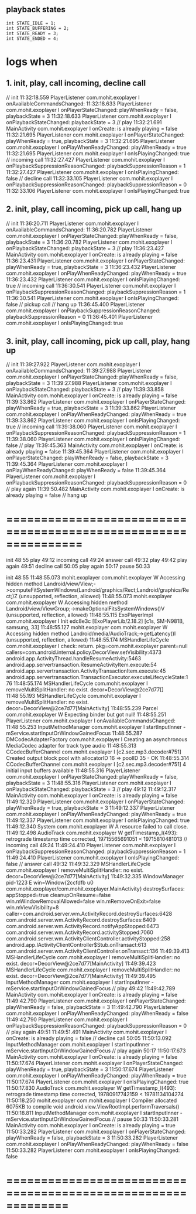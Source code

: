 ## playback states
    int STATE_IDLE = 1;
    int STATE_BUFFERING = 2;
    int STATE_READY = 3;
    int STATE_ENDED = 4;


# logs when
## 1. init, play, call incoming, decline call
// init
11:32:18.559 PlayerListener        com.mohit.exoplayer           I  onAvailableCommandsChanged:
11:32:18.633 PlayerListener        com.mohit.exoplayer           I  onPlayerStateChanged: playWhenReady = false, playbackState = 3
11:32:18.633 PlayerListener        com.mohit.exoplayer           I  onPlaybackStateChanged: playbackState = 3
// play
11:32:21.691 MainActivity          com.mohit.exoplayer           I  onCreate: is already playing = false
11:32:21.695 PlayerListener        com.mohit.exoplayer           I  onPlayerStateChanged: playWhenReady = true, playbackState = 3
11:32:21.695 PlayerListener        com.mohit.exoplayer           I  onPlayWhenReadyChanged: playWhenReady = true
11:32:21.695 PlayerListener        com.mohit.exoplayer           I  onIsPlayingChanged: true
// incoming call
11:32:27.427 PlayerListener        com.mohit.exoplayer           I  onPlaybackSuppressionReasonChanged: playbackSuppressionReason = 1
11:32:27.427 PlayerListener        com.mohit.exoplayer           I  onIsPlayingChanged: false
// decline call
11:32:33.105 PlayerListener        com.mohit.exoplayer           I  onPlaybackSuppressionReasonChanged: playbackSuppressionReason = 0
11:32:33.106 PlayerListener        com.mohit.exoplayer           I  onIsPlayingChanged: true

## 2. init, play, call incoming, pick up call, hang up
// init
11:36:20.711 PlayerListener        com.mohit.exoplayer           I  onAvailableCommandsChanged:
11:36:20.782 PlayerListener        com.mohit.exoplayer           I  onPlayerStateChanged: playWhenReady = false, playbackState = 3
11:36:20.782 PlayerListener        com.mohit.exoplayer           I  onPlaybackStateChanged: playbackState = 3
// play
11:36:23.427 MainActivity          com.mohit.exoplayer           I  onCreate: is already playing = false
11:36:23.431 PlayerListener        com.mohit.exoplayer           I  onPlayerStateChanged: playWhenReady = true, playbackState = 3
11:36:23.432 PlayerListener        com.mohit.exoplayer           I  onPlayWhenReadyChanged: playWhenReady = true
11:36:23.432 PlayerListener        com.mohit.exoplayer           I  onIsPlayingChanged: true
// incoming call
11:36:30.541 PlayerListener        com.mohit.exoplayer           I  onPlaybackSuppressionReasonChanged: playbackSuppressionReason = 1
11:36:30.541 PlayerListener        com.mohit.exoplayer           I  onIsPlayingChanged: false
// pickup call
// hang up
11:36:45.400 PlayerListener        com.mohit.exoplayer           I  onPlaybackSuppressionReasonChanged: playbackSuppressionReason = 0
11:36:45.401 PlayerListener        com.mohit.exoplayer           I  onIsPlayingChanged: true


## 3. init, play, call incoming, pick up call, play, hang up
// init
11:39:27.922 PlayerListener        com.mohit.exoplayer           I  onAvailableCommandsChanged:
11:39:27.988 PlayerListener        com.mohit.exoplayer           I  onPlayerStateChanged: playWhenReady = false, playbackState = 3
11:39:27.988 PlayerListener        com.mohit.exoplayer           I  onPlaybackStateChanged: playbackState = 3
// play
11:39:33.858 MainActivity          com.mohit.exoplayer           I  onCreate: is already playing = false
11:39:33.862 PlayerListener        com.mohit.exoplayer           I  onPlayerStateChanged: playWhenReady = true, playbackState = 3
11:39:33.862 PlayerListener        com.mohit.exoplayer           I  onPlayWhenReadyChanged: playWhenReady = true
11:39:33.862 PlayerListener        com.mohit.exoplayer           I  onIsPlayingChanged: true
// incoming call
11:39:38.060 PlayerListener        com.mohit.exoplayer           I  onPlaybackSuppressionReasonChanged: playbackSuppressionReason = 1
11:39:38.060 PlayerListener        com.mohit.exoplayer           I  onIsPlayingChanged: false
// play 
11:39:45.363 MainActivity          com.mohit.exoplayer           I  onCreate: is already playing = false
11:39:45.364 PlayerListener        com.mohit.exoplayer           I  onPlayerStateChanged: playWhenReady = false, playbackState = 3
11:39:45.364 PlayerListener        com.mohit.exoplayer           I  onPlayWhenReadyChanged: playWhenReady = false
11:39:45.364 PlayerListener        com.mohit.exoplayer           I  onPlaybackSuppressionReasonChanged: playbackSuppressionReason = 0
// play again
11:39:50.482 MainActivity          com.mohit.exoplayer           I  onCreate: is already playing = false
// hang up

# ===============================================================
init 48:55
play 49:12
incoming call 49:24
answer call 49:32
play 49:42
play again 49:51
decline call 50:05
play again 50:17
pause 50:33

init 48:55
11:48:55.073 mohit.exoplayer       com.mohit.exoplayer           W  Accessing hidden method Landroid/view/View;->computeFitSystemWindows(Landroid/graphics/Rect;Landroid/graphics/Rect;)Z (unsupported, reflection, allowed)
11:48:55.073 mohit.exoplayer       com.mohit.exoplayer           W  Accessing hidden method Landroid/view/ViewGroup;->makeOptionalFitsSystemWindows()V (unsupported, reflection, allowed)
11:48:55.115 ExoPlayerImpl         com.mohit.exoplayer           I  Init edc8e3c [ExoPlayerLib/2.18.2] [c1s, SM-N981B, samsung, 33]
11:48:55.127 mohit.exoplayer       com.mohit.exoplayer           W  Accessing hidden method Landroid/media/AudioTrack;->getLatency()I (unsupported, reflection, allowed)
11:48:55.174 MSHandlerLifeCycle    com.mohit.exoplayer           I  check: return. pkg=com.mohit.exoplayer parent=null callers=com.android.internal.policy.DecorView.setVisibility:4373 android.app.ActivityThread.handleResumeActivity:5463 android.app.servertransaction.ResumeActivityItem.execute:54 android.app.servertransaction.ActivityTransactionItem.execute:45 android.app.servertransaction.TransactionExecutor.executeLifecycleState:176
11:48:55.174 MSHandlerLifeCycle    com.mohit.exoplayer           I  removeMultiSplitHandler: no exist. decor=DecorView@2ce7d77[]
11:48:55.193 MSHandlerLifeCycle    com.mohit.exoplayer           I  removeMultiSplitHandler: no exist. decor=DecorView@2ce7d77[MainActivity]
11:48:55.239 Parcel                com.mohit.exoplayer           W  Expecting binder but got null!
11:48:55.251 PlayerListener        com.mohit.exoplayer           I  onAvailableCommandsChanged:
11:48:55.253 InputMethodManager    com.mohit.exoplayer           I  startInputInner - mService.startInputOrWindowGainedFocus
11:48:55.287 DMCodecAdapterFactory com.mohit.exoplayer           I  Creating an asynchronous MediaCodec adapter for track type audio
11:48:55.313 CCodecBufferChannel   com.mohit.exoplayer           I  [c2.sec.mp3.decoder#751] Created output block pool with allocatorID 16 => poolID 35 - OK
11:48:55.314 CCodecBufferChannel   com.mohit.exoplayer           I  [c2.sec.mp3.decoder#751] 4 initial input buffers available
11:48:55.316 PlayerListener        com.mohit.exoplayer           I  onPlayerStateChanged: playWhenReady = false, playbackState = 3
11:48:55.316 PlayerListener        com.mohit.exoplayer           I  onPlaybackStateChanged: playbackState = 3
// play 49:12
11:49:12.317 MainActivity          com.mohit.exoplayer           I  onCreate: is already playing = false
11:49:12.320 PlayerListener        com.mohit.exoplayer           I  onPlayerStateChanged: playWhenReady = true, playbackState = 3
11:49:12.337 PlayerListener        com.mohit.exoplayer           I  onPlayWhenReadyChanged: playWhenReady = true
11:49:12.337 PlayerListener        com.mohit.exoplayer           I  onIsPlayingChanged: true
11:49:12.340 System                com.mohit.exoplayer           W  A resource failed to call close.
11:49:12.498 AudioTrack            com.mohit.exoplayer           W  getTimestamp_l(493): retrograde timestamp time corrected, 19715565691051 < 19715810481013
// incoming call 49:24
11:49:24.410 PlayerListener        com.mohit.exoplayer           I  onPlaybackSuppressionReasonChanged: playbackSuppressionReason = 1
11:49:24.410 PlayerListener        com.mohit.exoplayer           I  onIsPlayingChanged: false
// answer call 49:32
11:49:32.329 MSHandlerLifeCycle    com.mohit.exoplayer           I  removeMultiSplitHandler: no exist. decor=DecorView@2ce7d77[MainActivity]
11:49:32.335 WindowManager         pid-1223                      E  win=Window{2ccfdfb u0 com.mohit.exoplayer/com.mohit.exoplayer.MainActivity} destroySurfaces: appStopped=true cleanupOnResume=false win.mWindowRemovalAllowed=false win.mRemoveOnExit=false win.mViewVisibility=8 caller=com.android.server.wm.ActivityRecord.destroySurfaces:6428 com.android.server.wm.ActivityRecord.destroySurfaces:6409 com.android.server.wm.ActivityRecord.notifyAppStopped:6473 com.android.server.wm.ActivityRecord.activityStopped:7060 com.android.server.wm.ActivityClientController.activityStopped:258 android.app.IActivityClientController$Stub.onTransact:613 com.android.server.wm.ActivityClientController.onTransact:136
11:49:39.413 MSHandlerLifeCycle    com.mohit.exoplayer           I  removeMultiSplitHandler: no exist. decor=DecorView@2ce7d77[MainActivity]
11:49:39.423 MSHandlerLifeCycle    com.mohit.exoplayer           I  removeMultiSplitHandler: no exist. decor=DecorView@2ce7d77[MainActivity]
11:49:39.495 InputMethodManager    com.mohit.exoplayer           I  startInputInner - mService.startInputOrWindowGainedFocus
// play 49:42
11:49:42.789 MainActivity          com.mohit.exoplayer           I  onCreate: is already playing = false
11:49:42.790 PlayerListener        com.mohit.exoplayer           I  onPlayerStateChanged: playWhenReady = false, playbackState = 3
11:49:42.790 PlayerListener        com.mohit.exoplayer           I  onPlayWhenReadyChanged: playWhenReady = false
11:49:42.790 PlayerListener        com.mohit.exoplayer           I  onPlaybackSuppressionReasonChanged: playbackSuppressionReason = 0
// play again 49:51
11:49:51.491 MainActivity          com.mohit.exoplayer           I  onCreate: is already playing = false
// decline call 50:05
11:50:13.092 InputMethodManager    com.mohit.exoplayer           I  startInputInner - mService.startInputOrWindowGainedFocus
// play again 50:17
11:50:17.673 MainActivity          com.mohit.exoplayer           I  onCreate: is already playing = false
11:50:17.674 PlayerListener        com.mohit.exoplayer           I  onPlayerStateChanged: playWhenReady = true, playbackState = 3
11:50:17.674 PlayerListener        com.mohit.exoplayer           I  onPlayWhenReadyChanged: playWhenReady = true
11:50:17.674 PlayerListener        com.mohit.exoplayer           I  onIsPlayingChanged: true
11:50:17.830 AudioTrack            com.mohit.exoplayer           W  getTimestamp_l(493): retrograde timestamp time corrected, 19780917742159 < 19781134104274
11:50:18.250 mohit.exoplayer       com.mohit.exoplayer           I  Compiler allocated 6075KB to compile void android.view.ViewRootImpl.performTraversals()
11:50:18.811 InputMethodManager    com.mohit.exoplayer           I  startInputInner - mService.startInputOrWindowGainedFocus
// pause 50:33
11:50:33.281 MainActivity          com.mohit.exoplayer           I  onCreate: is already playing = true
11:50:33.282 PlayerListener        com.mohit.exoplayer           I  onPlayerStateChanged: playWhenReady = false, playbackState = 3
11:50:33.282 PlayerListener        com.mohit.exoplayer           I  onPlayWhenReadyChanged: playWhenReady = false
11:50:33.282 PlayerListener        com.mohit.exoplayer           I  onIsPlayingChanged: false
# =============================================================